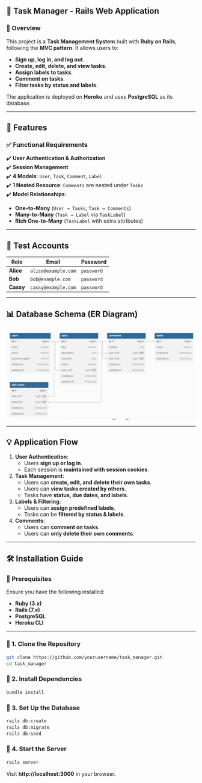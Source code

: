 ## **🚀 Task Manager - Rails Web Application**

### **📌 Overview**
This project is a **Task Management System** built with **Ruby on Rails**, following the **MVC pattern**. It allows users to:
- **Sign up, log in, and log out**.
- **Create, edit, delete, and view tasks**.
- **Assign labels to tasks**.
- **Comment on tasks**.
- **Filter tasks by status and labels**.

The application is deployed on **Heroku** and uses **PostgreSQL** as its database.

---

## **📂 Features**
### **✅ Functional Requirements**
✔️ **User Authentication & Authorization**  
✔️ **Session Management**  
✔️ **4 Models**: `User`, `Task`, `Comment`, `Label`  
✔️ **1 Nested Resource**: `Comments` are nested under `Tasks`  
✔️ **Model Relationships**:
- **One-to-Many** (`User → Tasks`, `Task → Comments`)
- **Many-to-Many** (`Task ↔ Label` via `TaskLabel`)
- **Rich One-to-Many** (`TaskLabel` with extra attributes)

---

## **📝 Test Accounts**
| **Role** | **Email** | **Password** |
|----------|----------|--------------|
| **Alice** | `alice@example.com` | `password` |
| **Bob** | `bob@example.com` | `password` |
| **Cassy** | `cassy@example.com` | `password` |

---

## **📊 Database Schema (ER Diagram)**
![alt text](image.png)

---

## **💡 Application Flow**
1. **User Authentication**:
   - Users **sign up or log in**.
   - Each session is **maintained with session cookies**.
2. **Task Management**:
   - Users can **create, edit, and delete their own tasks**.
   - Users can **view tasks created by others**.
   - Tasks have **status, due dates, and labels**.
3. **Labels & Filtering**:
   - Users can **assign predefined labels**.
   - Tasks can be **filtered by status & labels**.
4. **Comments**:
   - Users can **comment on tasks**.
   - Users can **only delete their own comments**.

---

## **🛠️ Installation Guide**
### **🔹 Prerequisites**
Ensure you have the following installed:
- **Ruby (3.x)**
- **Rails (7.x)**
- **PostgreSQL**
- **Heroku CLI**

---

### **🔹 1. Clone the Repository**
```sh
git clone https://github.com/yourusername/task_manager.git
cd task_manager
```

### **🔹 2. Install Dependencies**
```sh
bundle install
```

### **🔹 3. Set Up the Database**
```sh
rails db:create
rails db:migrate
rails db:seed
```

### **🔹 4. Start the Server**
```sh
rails server
```
Visit **http://localhost:3000** in your browser.